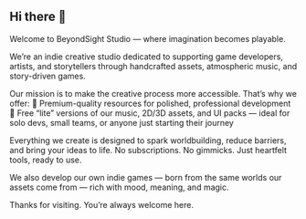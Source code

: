 ## Hi there 👋

Welcome to BeyondSight Studio — where imagination becomes playable.

We’re an indie creative studio dedicated to supporting game developers, artists, and storytellers through handcrafted assets, atmospheric music, and story-driven games.

Our mission is to make the creative process more accessible. That’s why we offer:
🌟 Premium-quality resources for polished, professional development  
🌱 Free “lite” versions of our music, 2D/3D assets, and UI packs — ideal for solo devs, small teams, or anyone just starting their journey

Everything we create is designed to spark worldbuilding, reduce barriers, and bring your ideas to life. No subscriptions. No gimmicks. Just heartfelt tools, ready to use.

We also develop our own indie games — born from the same worlds our assets come from — rich with mood, meaning, and magic.

Thanks for visiting. You’re always welcome here.
